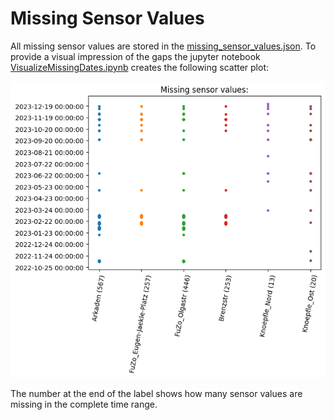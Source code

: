 # Missing Sensor Values

All missing sensor values are stored in the [missing_sensor_values.json](missing_sensor_values.json). To provide a visual impression of the gaps the jupyter notebook [VisualizeMissingDates.ipynb](VisualizeMissingDates.ipynb) creates the following scatter plot:

![missing_sensor_values.png](missing_sensor_values.png)

The number at the end of the label shows how many sensor values are missing in the complete time range.